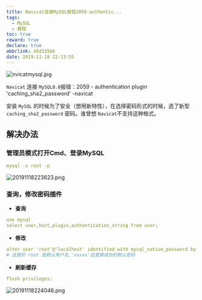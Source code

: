 ```yaml
---
title: Navicat连接MySQL报错2059-authentic...
tags: 
  - MySQL
  - 教程
toc: true
reward: true
declare: true
abbrlink: d8d335b6
date: 2019-11-18 22:13:55
---
```


![nvicatmysql.jpg](https://cdn.anyway1314.cn/imagenvicatmysql.jpg-title)

`Navicat` 连接 `MySQL8.0`报错：2059 - authentication plugin 'caching_sha2_password' -navicat

<!-- more -->

安装 `MySQL` 的时候为了安全（想用新特性），在选择密码形式的时候，选了新型 `caching_sha2_password` 密码。谁曾想 `Navicat`不支持这种格式。
## 解决办法
### 管理员模式打开Cmd、登录MySQL
``` yaml
mysql -u root -p
```
![20191118223623.png](https://cdn.anyway1314.cn/image20191118223623.png)

### 查询，修改密码插件
- **查询**
```yml
use mysql
select user,host,plugin,authentication_string from user;
```
- **修改**
```yml
alter user 'root'@'localhost' identified with mysql_native_password by 'xxxxx';
# 这里的 root 是默认用户名,'xxxxx'这里换成你的默认密码
```
- **刷新缓存**
``` yaml
flush privileges;
```

![20191118224046.png](https://cdn.anyway1314.cn/image20191118224046.png)